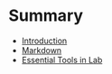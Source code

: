 # Summary
* [Introduction](README.md)
* [Markdown](basic-markdown.md)
* [Essential Tools in Lab](basic-tut1.md)
